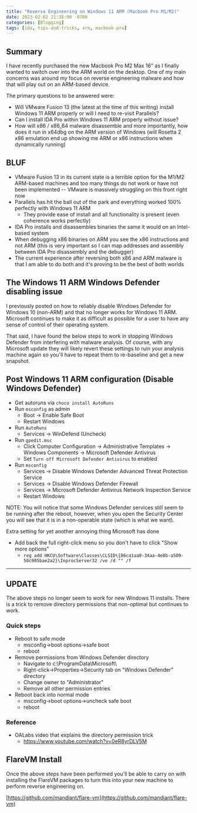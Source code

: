 ```yaml
---
title: "Reverse Engineering on Windows 11 ARM (Macbook Pro M1/M2)"
date: 2023-02-02 21:38:00 -0700
categories: [Blogging]
tags: [ida, tips-and-tricks, arm, macbook-pro]
---
```


## Summary
I have recently purchased the new Macbook Pro M2 Max 16" as I finally wanted to switch over into the ARM world on the desktop.  One of my main concerns was around my focus on reverse engineering malware and how that will play out on an ARM-based device.

The primary questions to be answered were:
* Will VMware Fusion 13 (the latest at the time of this writing) install Windows 11 ARM properly or will I need to re-visit Parallels?
* Can I install IDA Pro within Windows 11 ARM properly without issue?
* How will x86 / x86_64 malware disassemble and more importantly, how does it run in x64dbg on the ARM version of Windows (will Rosetta 2 x86 emulation end up showing me ARM or x86 instructions when dynamically running)

## BLUF
* VMware Fusion 13 in its current state is a terrible option for the M1/M2 ARM-based machines and too many things do not work or have not been implemented -- VMware is massively struggling on this front right now
* Parallels has hit the ball out of the park and everything worked 100% perfectly with Windows 11 ARM
  * They provide ease of install and all functionality is present (even coherence works perfectly)
* IDA Pro installs and disassembles binaries the same it would on an Intel-based system
* When debugging x86 binaries on ARM you see the x86 instructions and not ARM (this is very important so I can map addresses and assembly between IDA Pro disassembly and the debugger)
* The current experience after reversing both x86 and ARM malware is that I am able to do both and it's proving to be the best of both worlds

## The Windows 11 ARM Windows Defender disabling issue
I previously posted on how to reliably disable Windows Defender for Windows 10 (non-ARM) and that no longer works for Windows 11 ARM.  Microsoft continues to make it as difficult as possible for a user to have any sense of control of their operating system.

That said, I have found the below steps to work in stopping Windows Defender from interfering with malware analysis.  Of course, with any Microsoft update they will likely revert these settings to ruin your analysis machine again so you'll have to repeat them to re-baseline and get a new snapshot.

## Post Windows 11 ARM configuration (Disable Windows Defender)
* Get autoruns via `choco install AutoRuns`
* Run `msconfig` as admin
  * Boot -> Enable Safe Boot
  * Restart Windows
* Run `AutoRuns`
  * Services -> WinDefend (Uncheck)
* Run `gpedit.msc`
  * Click Computer Configuration -> Administrative Templates -> Windows Components -> Microsoft Defender Antivirus
  * Set `Turn off Microsoft Defender Antivirus` to enabled
* Run `msconfig`
  * Services -> Disable Windows Defender Advanced Threat Protection Service
  * Services -> Disable Windows Defender Firewall
  * Services -> Microsoft Defender Antivirus Network Inspection Service
  * Restart Windows

NOTE: You will notice that some Windows Defender services still seem to be running after the reboot, however, when you open the Security Center you will see that it is in a non-operable state (which is what we want).

Extra setting for yet another annoying thing Microsoft has done
* Add back the full right-click menu so you don't have to click "Show more options"
  * `reg add HKCU\Software\Classes\CLSID\{86ca1aa0-34aa-4e8b-a509-50c905bae2a2}\InprocServer32 /ve /d "" /f`

---

## UPDATE

The above steps no longer seem to work for new Windows 11 installs.  There is a trick to remove directory permissions that non-optimal but continues to work.

### Quick steps
* Reboot to safe mode
  * msconfig->boot options->safe boot
  * reboot
* Remove permissions from Windows Defender directory
  * Navigate to c:\ProgramData\Microsoft\
  * Right-click->Properties->Security tab on "Windows Defender" directory
  * Change owner to "Administrator"
  * Remove all other permission entries
* Reboot back into normal mode
  * msconfig->boot options->uncheck safe boot
  * reboot

### Reference
* OALabs video that explains the directory permission trick
  * https://www.youtube.com/watch?v=0eR8yrDLV5M



## FlareVM Install
Once the above steps have been performed you'll be able to carry on with installing the FlareVM packages to turn this into your new machine to perform reverse engineering on.

[https://github.com/mandiant/flare-vm](https://github.com/mandiant/flare-vm)